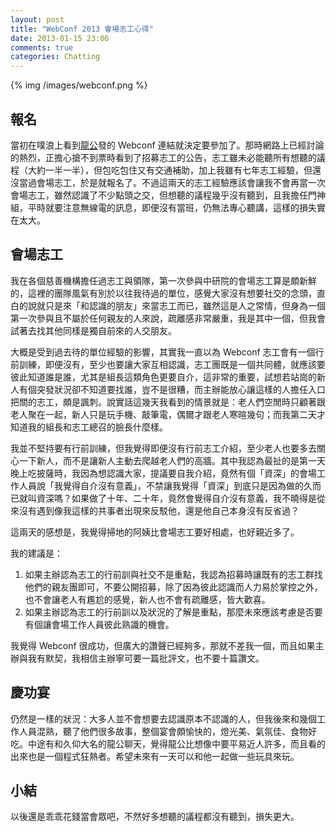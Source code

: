 ```yaml
---
layout: post
title: "WebConf 2013 會場志工心得"
date: 2013-01-15 23:06
comments: true
categories: Chatting
---
```


{% img /images/webconf.png %}

## 報名

當初在噗浪上看到[龍公](http://www.plurk.com/aquarianboy)發的 Webconf 連結就決定要參加了。那時網路上已經討論的熱烈，正擔心搶不到票時看到了招募志工的公告，志工雖未必能聽所有想聽的議程（大約一半一半），但包吃包住又有交通補助，加上我雖有七年志工經驗，但還沒當過會場志工，於是就報名了。不過這兩天的志工經驗應該會讓我不會再當一次會場志工，雖然認識了不少點頭之交，但想聽的議程幾乎沒有聽到，且我擔任門神組，平時就要注意無線電的訊息，即便沒有當班，仍無法專心聽講，這樣的損失實在太大。

## 會場志工

我在各個慈善機構擔任過志工與領隊，第一次參與中研院的會場志工算是頗新鮮的，這裡的團隊風氣有別於以往我待過的單位，感覺大家沒有想要社交的念頭，直白的說就只是來「和認識的朋友」來當志工而已，雖然這是人之常情，但身為一個第一次參與且不屬於任何親友的人來說，疏離感非常嚴重，我是其中一個，但我會試著去找其他同樣是獨自前來的人交朋友。

大概是受到過去待的單位經驗的影響，其實我一直以為 Webconf 志工會有一個行前訓練，即便沒有，至少也要讓大家互相認識，志工團既是一個共同體，就應該要彼此知道誰是誰，尤其是組長這類角色更要自介，這非常的重要，試想若站崗的新人有個突發狀況卻不知道要找誰，豈不是很糟，而主辦能放心讓這樣的人擔任入口把關的志工，頗是諷刺。說實話這幾天我看到的情景就是：老人們空閒時只顧著跟老人聚在一起，新人只是玩手機、敲筆電，偶爾才跟老人寒暄幾句；而我第二天才知道我的組長和志工總召的臉長什麼樣。

我並不堅持要有行前訓練，但我覺得即便沒有行前志工介紹，至少老人也要多去關心一下新人，而不是讓新人主動去爬越老人們的高牆。其中我認為最扯的是第一天晚上吃披薩時，我因為想認識大家，提議要自我介紹，竟然有個「資深」的會場工作人員說「我覺得自介沒有意義」，不禁讓我覺得「資深」到底只是因為做的久而已就叫資深嗎？如果做了十年、二十年，竟然會覺得自介沒有意義，我不曉得是從來沒有遇到像我這樣的共事者出現來反駁他，還是他自己本身沒有反省過？

這兩天的感想是，我覺得掃地的阿姨比會場志工要好相處，也好親近多了。

我的建議是：

1.  如果主辦認為志工的行前訓與社交不是重點，我認為招募時讓既有的志工群找他們的親友團即可，不要公開招募，除了因為彼此認識而人力易於掌控之外，也不會讓老人有尷尬的感覺，新人也不會有疏離感，皆大歡喜。
2.  如果主辦認為志工的行前訓以及狀況的了解是重點，那麼未來應該考慮是否要有個讓會場工作人員彼此熟識的機會。

我覺得 Webconf 很成功，但廣大的讚聲已經夠多，那就不差我一個，而且如果主辦與我有默契，我相信主辦寧可要一篇批評文，也不要十篇讚文。

## 慶功宴

仍然是一樣的狀況：大多人並不會想要去認識原本不認識的人，但我後來和幾個工作人員混熟，聽了他們很多故事，整個宴會頗愉快的，燈光美、氣氛佳、食物好吃。中途有和久仰大名的龍公聊天，覺得龍公比想像中要平易近人許多，而且看的出來也是一個程式狂熱者。希望未來有一天可以和他一起做一些玩具來玩。

## 小結

以後還是乖乖花錢當會眾吧，不然好多想聽的議程都沒有聽到，損失更大。
